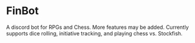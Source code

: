 # FinBot
A discord bot for RPGs and Chess. More features may be added. Currently supports dice rolling, initiative tracking, and playing chess vs. Stockfish.
